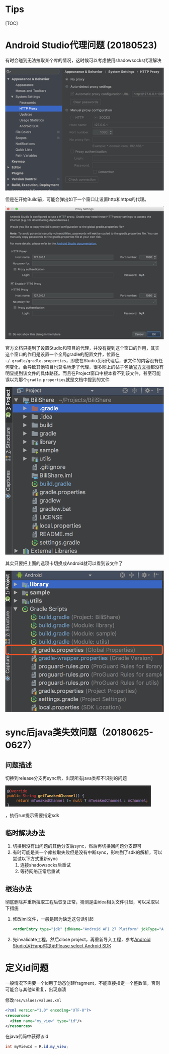 # Tips

[TOC]

# Android Studio代理问题 (20180523)

有时会碰到无法拉取某个库的情况，这时候可以考虑使用shadowsocks代理解决

![](assets/image-20180601151359386.png)

但是在开始Build前，可能会弹出如下一个窗口让设置http和https的代理。

![image-20180601151928548](assets/image-20180601151928548.png)

官方文档只提到了设置Studio和项目的代理，并没有提到这个窗口的作用，其实这个窗口的作用是设置一个全局gradle的配置文件，位置在`~/.gradle/gradle.properties`，即使在Studio关闭代理后，该文件的内容没有任何变化，会导致其他项目也莫名地走了代理，很多网上的帖子包括[官方文档](https://developer.android.com/studio/intro/studio-config?hl=zh-cn#proxy)都没有明显提到该文件的具体路径。而且在Project窗口中根本看不到该文件，甚至可能误以为那个`gradle.properties`就是文档中提到的文件

![image-20180601152904218](assets/image-20180601152904218.png)

其实只要把上面的选项卡切换成Android就可以看到该文件了

![image-20180601153057875](assets/image-20180601153057875.png)

# sync后java类失效问题（20180625-0627）

## 问题描述

切换到release分支再sync后，出现所有java类都不识别的问题

![image-20180702112942940](assets/image-20180702112942940.png)

，执行run提示需要指定sdk

## 临时解决办法

1. 切换到没有出问题的其他分支后sync，然后再切换回问题分支即可
2. 有时可能是某一个库拉取失败但是没有中断sync，影响到了sdk的解析，可以尝试以下方式重新sync
   1. 连接shadowsocks后重试
   2. 等待网络正常后重试

## 根治办法

彻底删除并重新拉取工程后恢复正常，猜测是由idea相关文件引起，可以采取以下措施

1. 修改iml文件，一般是因为缺乏这句话引起

   ```xml
   <orderEntry type="jdk" jdkName="Android API 27 Platform" jdkType="Android SDK" />
   ```

2. 先invalidate工程，然后close project，再重新导入工程，参考[Android Studio运行app时提示Please select Android SDK](https://www.jianshu.com/p/5809e061f31d)

# 定义id问题

一般情况下需要一个id用于动态创建fragment，不能直接指定一个整数值，否则可能会与其他id重复，出现崩溃

修改`res/values/values.xml`

```xml
<?xml version="1.0" encoding="UTF-8"?>
<resources>
  <item name="my_view" type="id"/>
</resources>
```

在java代码中获得该id

```java
int myViewId = R.id.my_view;
```

